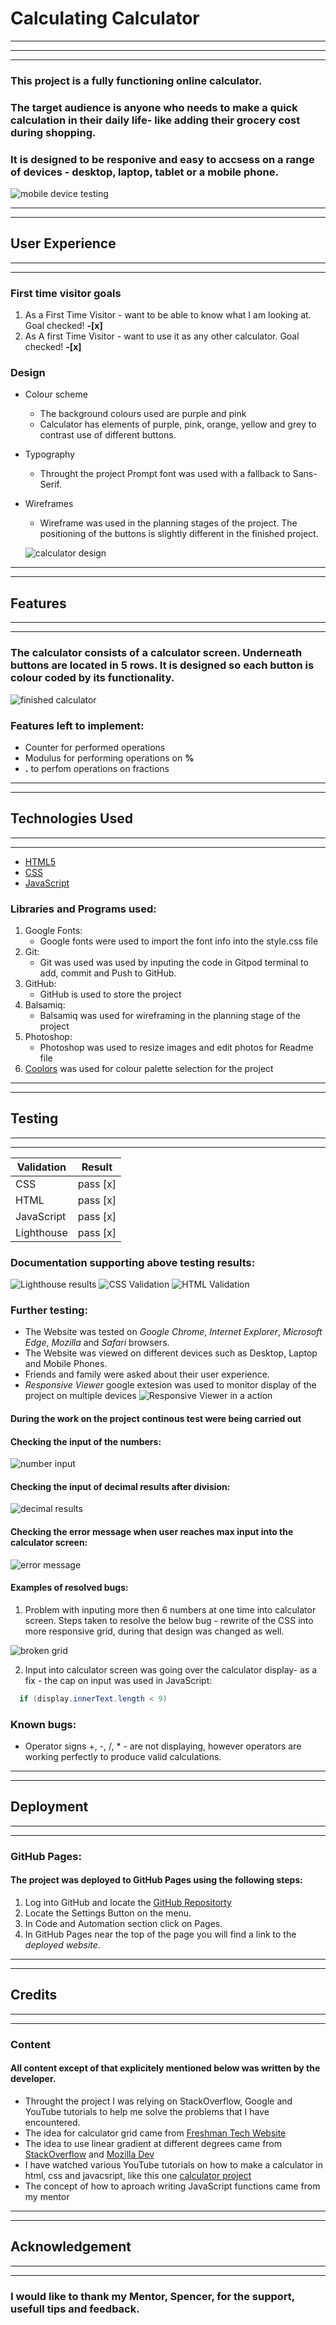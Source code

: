 # **Calculating Calculator**
---
---
---

### This project is a fully functioning online calculator. 
### The target audience is anyone who needs to make a quick calculation in their daily life- like adding their grocery cost during shopping. 
### It is designed to be responive and easy to accsess on a range of devices - desktop, laptop, tablet or a mobile phone. 
![mobile device testing](assets/images/responive.png) 

---
--- 
## **User Experience**
---
---
### First time visitor goals 
1. As a First Time Visitor - want to be able to know what I am looking at.  Goal checked! **-[x]**
1. As A first Time Visitor - want to use it as any other calculator. Goal checked! **-[x]**


### Design

* Colour scheme 
    * The background colours used are purple and pink
    * Calculator has elements of purple, pink, orange, yellow and grey to contrast use of different buttons.

* Typography
    * Throught the project Prompt font was used with a fallback to Sans-Serif.

* Wireframes 
    * Wireframe was used in the planning stages of the project. The positioning of the buttons is slightly different in the finished project.


    ![calculator design](assets/images/wireframe.png)

---
---

## **Features**
---
---
### The calculator consists of a calculator screen. Underneath buttons are located in 5 rows. It is designed so each button is colour coded by its functionality.

![finished calculator](assets/images/calculator.png)

### Features left to implement:
* Counter for performed operations
* Modulus for performing operations on **%**
* **.** to perfom operations on fractions
---
---
## **Technologies Used**
---
---
* [HTML5](https://en.wikipedia.org/wiki/HTML5)
* [CSS](https://en.wikipedia.org/wiki/CSS)
* [JavaScript](https://en.wikipedia.org/wiki/JavaScript)

### Libraries and Programs used:
1. Google Fonts: 
    * Google fonts were used to import the font info into the style.css file
1. Git:
    * Git was used was used by inputing the code in Gitpod terminal to add, commit and Push to GitHub.
1. GitHub:
    * GitHub is used to store the project
1. Balsamiq:
    * Balsamiq was used for wireframing in the planning stage of the project
1. Photoshop:
    * Photoshop was used to resize images and edit photos for Readme file
1. [Coolors](https://coolors.co/) was used for colour palette selection for the project
---
---
## **Testing**
---
---
| **Validation** | **Result** |
| ---            | ---        |
| CSS            |  pass [x]  |
| HTML           |  pass [x]  | 
| JavaScript     |  pass [x]  |
| Lighthouse     |  pass [x]  |

### Documentation supporting above testing results:
![Lighthouse results](assets/images/lighthouse-score.png)
![CSS Validation](assets/images/CSS%20Validation.png)
![HTML Validation](assets/images/html%20check.png)

### Further testing:
* The Website was tested on *Google Chrome*, *Internet Explorer*, *Microsoft Edge*, *Mozilla* and *Safari* browsers.
* The Website was viewed on different devices such as Desktop, Laptop and Mobile Phones.
* Friends and family were asked about their user experience.
* *Responsive Viewer* google extesion was used to monitor display of the project on multiple devices
![Responsive Viewer in a action](assets/images/mobile%20device%20testing.png)

#### During the work on the project continous test were being carried out

#### **Checking the input of the numbers:**

![number input](assets/images/input%20testing.png)

#### **Checking the input of decimal results after division:**

![decimal results](assets/images/decimal%20numbers%20display.png)

#### **Checking the error message when user reaches max input into the calculator screen:**

![error message](assets/images/error%20display.png)

#### Examples of resolved bugs:

1. Problem with inputing more then 6 numbers at one time into calculator screen. Steps taken to resolve the below bug - rewrite of the CSS into more responsive grid, during that design was changed as well.

![broken grid](assets/images/fixed%20bug%201.png)

2. Input into calculator screen was going over the calculator display- as a fix - the cap on input was used in JavaScript:

```Java
  if (display.innerText.length < 9)
```

### Known bugs:

* Operator signs +, -, /, *  - are not displaying, however operators are working perfectly to produce valid calculations.
---
---
## **Deployment**
---
---
### GitHub Pages:

#### The project was deployed to GitHub Pages using the following steps:
1. Log into GitHub and locate the [GitHub Repositorty](https://github.com/)
1. Locate the Settings Button on the menu.
1. In Code and Automation section click on Pages.
1. In GitHub Pages near the top of the page you will find a link to the *deployed website*.

---
---
## **Credits**
---
---

### Content

#### All content except of that explicitely mentioned below was written by the developer.

* Throught the project I was relying on StackOverflow, Google and YouTube tutorials to help me solve the problems that I have encountered.
* The idea for calculator grid came from [Freshman Tech Website](https://freshman.tech/css-grid-calculator/)
* The idea to use linear gradient at different degrees came from [StackOverflow](https://stackoverflow.com/questions/37185527/background-with-gradient-responsive) and [Mozilla Dev](https://developer.mozilla.org/en-US/docs/Web/CSS/gradient/linear-gradient)
* I have watched various YouTube tutorials on how to make a calculator in html, css and javacsript, like this one [calculator project](https://www.youtube.com/watch?v=QS6Y0ezhyCs)
* The concept of how to aproach writing JavaScript functions came from my mentor
---
---
## **Acknowledgement**
---
---
### I would like to thank my Mentor, Spencer, for the support, usefull tips and feedback.



